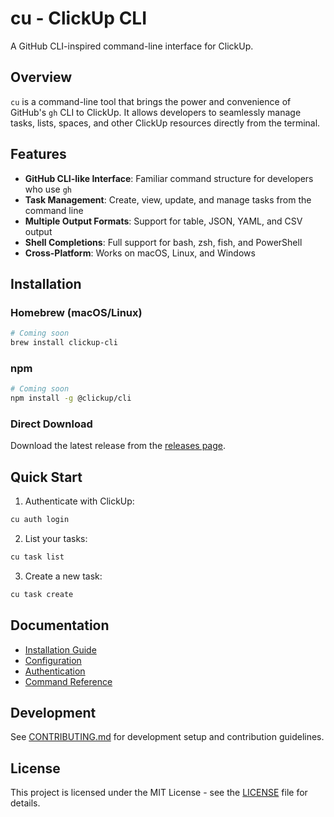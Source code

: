 # cu - ClickUp CLI

A GitHub CLI-inspired command-line interface for ClickUp.

## Overview

`cu` is a command-line tool that brings the power and convenience of GitHub's `gh` CLI to ClickUp. It allows developers to seamlessly manage tasks, lists, spaces, and other ClickUp resources directly from the terminal.

## Features

- **GitHub CLI-like Interface**: Familiar command structure for developers who use `gh`
- **Task Management**: Create, view, update, and manage tasks from the command line
- **Multiple Output Formats**: Support for table, JSON, YAML, and CSV output
- **Shell Completions**: Full support for bash, zsh, fish, and PowerShell
- **Cross-Platform**: Works on macOS, Linux, and Windows

## Installation

### Homebrew (macOS/Linux)
```bash
# Coming soon
brew install clickup-cli
```

### npm
```bash
# Coming soon
npm install -g @clickup/cli
```

### Direct Download
Download the latest release from the [releases page](https://github.com/tim/cu/releases).

## Quick Start

1. Authenticate with ClickUp:
```bash
cu auth login
```

2. List your tasks:
```bash
cu task list
```

3. Create a new task:
```bash
cu task create
```

## Documentation

- [Installation Guide](docs/installation.md)
- [Configuration](docs/configuration.md)
- [Authentication](docs/authentication.md)
- [Command Reference](docs/commands/)

## Development

See [CONTRIBUTING.md](CONTRIBUTING.md) for development setup and contribution guidelines.

## License

This project is licensed under the MIT License - see the [LICENSE](LICENSE) file for details.